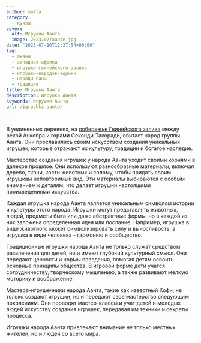 ```yaml
---
author: malta
category:
  - куклы
cover:
  alt: Игрушки Аанта
  image: 2023/07/aante.jpg
date: "2023-07-16T12:37:54+00:00"
tag:
  - аканы
  - западная-африка
  - игрушки-гвинейского-залива
  - игрушки-народов-африки
  - народы-ганы
  - традиции
title: Игрушки Аанта
description: Игрушки Аанта
keywords: Игрушки Аанта
url: /igrushki-aanta/

---
```

В уединенных деревнях, на [побережье Гвинейского залива](https://www.adora.ru/igrushki-akany/322/) между рекой Анкобра и горами Секонди-Такоради, обитает народ группы Аанта. Они прославились своим искусством создания уникальных игрушек, которые отражают их культуру, традиции и богатое наследие.

Мастерство создания игрушек у народа Аанта уходит своими корнями в далекое прошлое. Они используют разнообразные материалы, включая дерево, ткани, кости животных и солому, чтобы придать своим игрушкам неповторимый вид. Эти материалы выбираются с особым вниманием к деталям, что делает игрушки настоящими произведениями искусства.

Каждая игрушка народа Аанта является уникальным символом истории и культуры этого народа. Игрушки могут представлять животных, людей, предметы быта или даже абстрактные формы, но в каждой из них заложена определенная идея или послание. Например, игрушка в виде животного может символизировать силу и выносливость, а игрушка в виде человека \- гармонию и сообщество.

Традиционные игрушки народа Аанта не только служат средством развлечения для детей, но и имеют глубокий культурный смысл. Они передают ценности и нормы поведения, помогая детям освоить основные принципы общества. В игровой форме дети учатся сотрудничеству, творческому мышлению, а также развивают мелкую моторику и воображение.

Мастера-игрушечники народа Аанта, такие как известный Кофи, не только создают игрушки, но и передают свое мастерство следующим поколениям. Они проводят мастер-классы и учат детей и молодых людей искусству создания игрушек, передавая им техники и секреты процесса.

Игрушки народа Аанта привлекают внимание не только местных жителей, но и людей со всего мира.

